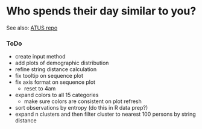 # Who spends their day similar to you?


See also: [ATUS repo](https://github.com/joemarlo/ATUS)


### ToDo
- create input method
- add plots of demographic distribution
- refine string distance calculation
- fix tooltip on sequence plot
- fix axis format on sequence plot
  - reset to 4am
- expand colors to all 15 categories
  - make sure colors are consistent on plot refresh
- sort observations by entropy (do this in R data prep?)
- expand n clusters and then filter cluster to nearest 100 persons by string distance
